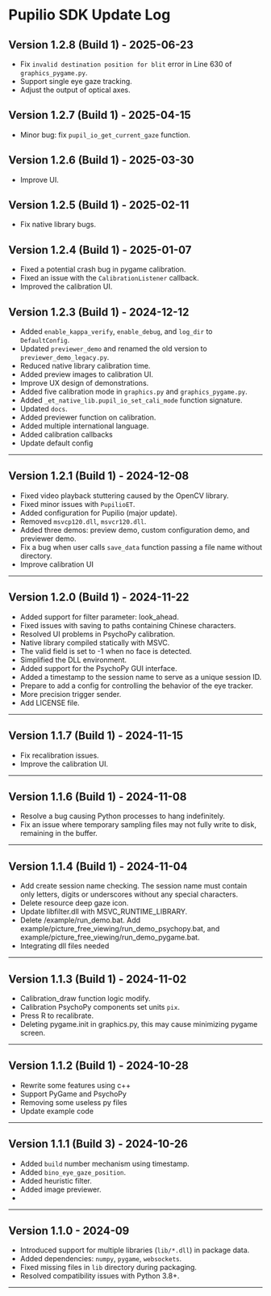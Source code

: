 # Pupilio SDK Update Log

## Version 1.2.8 (Build 1) - 2025-06-23

- Fix `invalid destination position for blit` error in Line 630 of `graphics_pygame.py`.
- Support single eye gaze tracking.
- Adjust the output of optical axes.

## Version 1.2.7 (Build 1) - 2025-04-15

- Minor bug: fix `pupil_io_get_current_gaze` function.

## Version 1.2.6 (Build 1) - 2025-03-30

- Improve UI.

## Version 1.2.5 (Build 1) - 2025-02-11

- Fix native library bugs.

## Version 1.2.4 (Build 1) - 2025-01-07

- Fixed a potential crash bug in pygame calibration.
- Fixed an issue with the `CalibrationListener` callback.
- Improved the calibration UI.

## Version 1.2.3 (Build 1) - 2024-12-12

- Added `enable_kappa_verify`, `enable_debug`, and `log_dir` to `DefaultConfig`.
- Updated `previewer_demo` and renamed the old version to `previewer_demo_legacy.py`.
- Reduced native library calibration time.
- Added preview images to calibration UI.
- Improve UX design of demonstrations.
- Added five calibration mode in `graphics.py` and `graphics_pygame.py`.
- Added `_et_native_lib.pupil_io_set_cali_mode` function signature.
- Updated `docs`.
- Added previewer function on calibration.
- Added multiple international language.
- Added calibration callbacks
- Update default config

---

## Version 1.2.1 (Build 1) - 2024-12-08

- Fixed video playback stuttering caused by the OpenCV library.
- Fixed minor issues with `PupilioET`.
- Added configuration for Pupilio (major update).
- Removed `msvcp120.dll`, `msvcr120.dll`.
- Added three demos: preview demo, custom configuration demo, and previewer demo.
- Fix a bug when user calls `save_data` function passing a file name without directory.
- Improve calibration UI

---

## Version 1.2.0 (Build 1) - 2024-11-22

- Added support for filter parameter: look_ahead.
- Fixed issues with saving to paths containing Chinese characters.
- Resolved UI problems in PsychoPy calibration.
- Native library compiled statically with MSVC.
- The valid field is set to -1 when no face is detected.
- Simplified the DLL environment.
- Added support for the PsychoPy GUI interface.
- Added a timestamp to the session name to serve as a unique session ID.
- Prepare to add a config for controlling the behavior of the eye tracker.
- More precision trigger sender.
- Add LICENSE file.

---

## Version 1.1.7 (Build 1) - 2024-11-15

- Fix recalibration issues.
- Improve the calibration UI.

---

## Version 1.1.6 (Build 1) - 2024-11-08

- Resolve a bug causing Python processes to hang indefinitely.
- Fix an issue where temporary sampling files may not fully write to disk, remaining in the buffer.

---

## Version 1.1.4 (Build 1) - 2024-11-04

- Add create session name checking. The session name must contain only letters, digits or underscores without any special characters.
- Delete resource deep gaze icon.
- Update libfilter.dll with MSVC_RUNTIME_LIBRARY.
- Delete /example/run_demo.bat. Add example/picture_free_viewing/run_demo_psychopy.bat, and 
example/picture_free_viewing/run_demo_pygame.bat.
- Integrating dll files needed

---

## Version 1.1.3 (Build 1) - 2024-11-02

- Calibration_draw function logic modify.
- Calibration PsychoPy components set units `pix`.
- Press R to recalibrate.
- Deleting pygame.init in graphics.py, this may cause minimizing pygame screen.

---

## Version 1.1.2 (Build 1) - 2024-10-28

- Rewrite some features using c++
- Support PyGame and PsychoPy
- Removing some useless py files
- Update example code

---

## Version 1.1.1 (Build 3) - 2024-10-26

- Added `build` number mechanism using timestamp.
- Added `bino_eye_gaze_position`.
- Added heuristic filter.
- Added image previewer.
- 

---

## Version 1.1.0 - 2024-09

- Introduced support for multiple libraries (`lib/*.dll`) in package data.
- Added dependencies: `numpy`, `pygame`, `websockets`.
- Fixed missing files in `lib` directory during packaging.
- Resolved compatibility issues with Python 3.8+.

---

